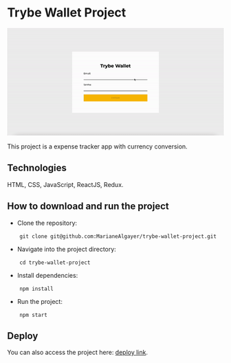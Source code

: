 # Trybe Wallet Project

![image](trybe-wallet.gif)

This project is a expense tracker app with currency conversion.

## Technologies

HTML, CSS, JavaScript, ReactJS, Redux.

## How to download and run the project

- Clone the repository:

```
    git clone git@github.com:MarianeAlgayer/trybe-wallet-project.git
```

- Navigate into the project directory:

```
    cd trybe-wallet-project
```

- Install dependencies:

```
    npm install
```

- Run the project:

```
    npm start
```

## Deploy

You can also access the project here: [deploy link](https://trybe-wallet-project-marianealgayer.vercel.app/).
